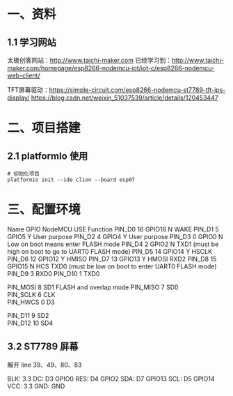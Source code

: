 # 一、资料

## 1.1 学习网站

太极创客网站：http://www.taichi-maker.com
已经学习到：http://www.taichi-maker.com/homepage/esp8266-nodemcu-iot/iot-c/esp8266-nodemcu-web-client/

TFT屏幕驱动：https://simple-circuit.com/esp8266-nodemcu-st7789-tft-ips-display/
https://blog.csdn.net/weixin_51037539/article/details/120453447

# 二、项目搭建
## 2.1 platformIo 使用
```shell
# 初始化项目
platformio init --ide clion --board esp07

```


# 三、配置环境

Name         GPIO           NodeMCU       USE     Function
PIN_D0        16            GPIO16         N       WAKE
PIN_D1        5             GPIO5          Y      User purpose
PIN_D2        4             GPIO4          Y      User purpose
PIN_D3        0             GPIO0          N      Low on boot means enter FLASH mode
PIN_D4        2             GPIO2          N      TXD1 (must be high on boot to go to UART0 FLASH mode)
PIN_D5        14            GPIO14         Y      HSCLK
PIN_D6        12            GPIO12         Y      HMISO
PIN_D7        13            GPIO13         Y      HMOSI  RXD2
PIN_D8        15            GPIO15         N      HCS    TXD0 (must be low on boot to enter UART0 FLASH mode)
PIN_D9        3                                   RXD0
PIN_D10       1                                   TXD0
                                              
PIN_MOSI      8             SD1                   FLASH and overlap mode
PIN_MISO      7             SD0               
PIN_SCLK      6             CLK               
PIN_HWCS      0             D3                
                                              
PIN_D11       9             SD2               
PIN_D12       10            SD4               




## 3.2 ST7789 屏幕
解开  line 39、49、80、83

BLK:   3.3
DC:    D3    GPIO0
RES:   D4    GPIO2
SDA:   D7    GPIO13
SCL:   D5    GPIO14
VCC:   3.3
GND:   GND